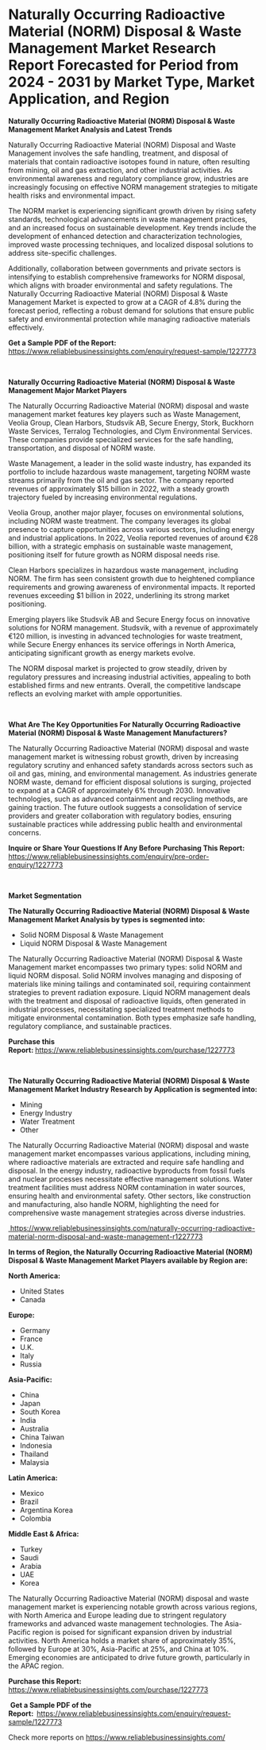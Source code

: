 <p><h1>Naturally Occurring Radioactive Material (NORM) Disposal & Waste Management Market Research Report Forecasted for Period from 2024 -  2031 by Market Type, Market Application, and Region</h1></p><p><strong>Naturally Occurring Radioactive Material (NORM) Disposal & Waste Management Market Analysis and Latest Trends</strong></p>
<p><p>Naturally Occurring Radioactive Material (NORM) Disposal and Waste Management involves the safe handling, treatment, and disposal of materials that contain radioactive isotopes found in nature, often resulting from mining, oil and gas extraction, and other industrial activities. As environmental awareness and regulatory compliance grow, industries are increasingly focusing on effective NORM management strategies to mitigate health risks and environmental impact. </p><p>The NORM market is experiencing significant growth driven by rising safety standards, technological advancements in waste management practices, and an increased focus on sustainable development. Key trends include the development of enhanced detection and characterization technologies, improved waste processing techniques, and localized disposal solutions to address site-specific challenges. </p><p>Additionally, collaboration between governments and private sectors is intensifying to establish comprehensive frameworks for NORM disposal, which aligns with broader environmental and safety regulations. The Naturally Occurring Radioactive Material (NORM) Disposal & Waste Management Market is expected to grow at a CAGR of 4.8% during the forecast period, reflecting a robust demand for solutions that ensure public safety and environmental protection while managing radioactive materials effectively.</p></p>
<p><strong>Get a Sample PDF of the Report:&nbsp;</strong> <a href="https://www.reliablebusinessinsights.com/enquiry/request-sample/1227773?utm_campaign=96&utm_medium=2&utm_source=Github&utm_content=ia&utm_term=29122024&utm_id=naturally-occurring-radioactive-material-norm-disposal-waste-management">https://www.reliablebusinessinsights.com/enquiry/request-sample/1227773</a></p>
<p>&nbsp;</p>
<p><strong>Naturally Occurring Radioactive Material (NORM) Disposal & Waste Management Major Market Players</strong></p>
<p><p>The Naturally Occurring Radioactive Material (NORM) disposal and waste management market features key players such as Waste Management, Veolia Group, Clean Harbors, Studsvik AB, Secure Energy, Stork, Buckhorn Waste Services, Terralog Technologies, and Clym Environmental Services. These companies provide specialized services for the safe handling, transportation, and disposal of NORM waste.</p><p>Waste Management, a leader in the solid waste industry, has expanded its portfolio to include hazardous waste management, targeting NORM waste streams primarily from the oil and gas sector. The company reported revenues of approximately $15 billion in 2022, with a steady growth trajectory fueled by increasing environmental regulations.</p><p>Veolia Group, another major player, focuses on environmental solutions, including NORM waste treatment. The company leverages its global presence to capture opportunities across various sectors, including energy and industrial applications. In 2022, Veolia reported revenues of around €28 billion, with a strategic emphasis on sustainable waste management, positioning itself for future growth as NORM disposal needs rise.</p><p>Clean Harbors specializes in hazardous waste management, including NORM. The firm has seen consistent growth due to heightened compliance requirements and growing awareness of environmental impacts. It reported revenues exceeding $1 billion in 2022, underlining its strong market positioning.</p><p>Emerging players like Studsvik AB and Secure Energy focus on innovative solutions for NORM management. Studsvik, with a revenue of approximately €120 million, is investing in advanced technologies for waste treatment, while Secure Energy enhances its service offerings in North America, anticipating significant growth as energy markets evolve.</p><p>The NORM disposal market is projected to grow steadily, driven by regulatory pressures and increasing industrial activities, appealing to both established firms and new entrants. Overall, the competitive landscape reflects an evolving market with ample opportunities.</p></p>
<p>&nbsp;</p>
<p><strong>What Are The Key Opportunities For Naturally Occurring Radioactive Material (NORM) Disposal & Waste Management Manufacturers?</strong></p>
<p><p>The Naturally Occurring Radioactive Material (NORM) disposal and waste management market is witnessing robust growth, driven by increasing regulatory scrutiny and enhanced safety standards across sectors such as oil and gas, mining, and environmental management. As industries generate NORM waste, demand for efficient disposal solutions is surging, projected to expand at a CAGR of approximately 6% through 2030. Innovative technologies, such as advanced containment and recycling methods, are gaining traction. The future outlook suggests a consolidation of service providers and greater collaboration with regulatory bodies, ensuring sustainable practices while addressing public health and environmental concerns.</p></p>
<p><strong>Inquire or Share Your Questions If Any Before Purchasing This Report:</strong> <a href="https://www.reliablebusinessinsights.com/enquiry/pre-order-enquiry/1227773?utm_campaign=96&utm_medium=2&utm_source=Github&utm_content=ia&utm_term=29122024&utm_id=naturally-occurring-radioactive-material-norm-disposal-waste-management">https://www.reliablebusinessinsights.com/enquiry/pre-order-enquiry/1227773</a></p>
<p>&nbsp;</p>
<p><strong>Market Segmentation</strong></p>
<p><strong>The Naturally Occurring Radioactive Material (NORM) Disposal & Waste Management Market Analysis by types is segmented into:</strong></p>
<p><ul><li>Solid NORM Disposal & Waste Management</li><li>Liquid NORM Disposal & Waste Management</li></ul></p>
<p><p>The Naturally Occurring Radioactive Material (NORM) Disposal & Waste Management market encompasses two primary types: solid NORM and liquid NORM disposal. Solid NORM involves managing and disposing of materials like mining tailings and contaminated soil, requiring containment strategies to prevent radiation exposure. Liquid NORM management deals with the treatment and disposal of radioactive liquids, often generated in industrial processes, necessitating specialized treatment methods to mitigate environmental contamination. Both types emphasize safe handling, regulatory compliance, and sustainable practices.</p></p>
<p><strong>Purchase this Report:&nbsp;</strong><a href="https://www.reliablebusinessinsights.com/purchase/1227773?utm_campaign=96&utm_medium=2&utm_source=Github&utm_content=ia&utm_term=29122024&utm_id=naturally-occurring-radioactive-material-norm-disposal-waste-management">https://www.reliablebusinessinsights.com/purchase/1227773</a></p>
<p>&nbsp;</p>
<p><strong>The Naturally Occurring Radioactive Material (NORM) Disposal & Waste Management Market Industry Research by Application is segmented into:</strong></p>
<p><ul><li>Mining</li><li>Energy Industry</li><li>Water Treatment</li><li>Other</li></ul></p>
<p><p>The Naturally Occurring Radioactive Material (NORM) disposal and waste management market encompasses various applications, including mining, where radioactive materials are extracted and require safe handling and disposal. In the energy industry, radioactive byproducts from fossil fuels and nuclear processes necessitate effective management solutions. Water treatment facilities must address NORM contamination in water sources, ensuring health and environmental safety. Other sectors, like construction and manufacturing, also handle NORM, highlighting the need for comprehensive waste management strategies across diverse industries.</p></p>
<p><a href="https://www.reliablebusinessinsights.com/naturally-occurring-radioactive-material-norm-disposal-and-waste-management-r1227773?utm_campaign=96&utm_medium=2&utm_source=Github&utm_content=ia&utm_term=29122024&utm_id=naturally-occurring-radioactive-material-norm-disposal-waste-management">&nbsp;https://www.reliablebusinessinsights.com/naturally-occurring-radioactive-material-norm-disposal-and-waste-management-r1227773</a></p>
<p><strong>In terms of Region, the Naturally Occurring Radioactive Material (NORM) Disposal & Waste Management Market Players available by Region are:</strong></p>
<p>
    <p> <strong> North America: </strong>
        <ul>
            <li>United States</li>
            <li>Canada</li>
        </ul>
        </p> 
    <p> <strong> Europe: </strong>
        <ul>
            <li>Germany</li>
            <li>France</li>
            <li>U.K.</li>
            <li>Italy</li>
            <li>Russia</li>
        </ul>
        </p> 
    <p> <strong> Asia-Pacific: </strong>
        <ul>
            <li>China</li>
            <li>Japan</li>
            <li>South Korea</li>
            <li>India</li>
            <li>Australia</li>
            <li>China Taiwan</li>
            <li>Indonesia</li>
            <li>Thailand</li>
            <li>Malaysia</li>
        </ul>
        </p> 
    <p> <strong> Latin America: </strong>
        <ul>
            <li>Mexico</li>
            <li>Brazil</li>
            <li>Argentina Korea</li>
            <li>Colombia</li>
        </ul>
        </p> 
    <p> <strong> Middle East & Africa: </strong>
        <ul>
            <li>Turkey</li>
            <li>Saudi</li>
            <li>Arabia</li>
            <li>UAE</li>
            <li>Korea</li>
        </ul>
    </p>
    </p>
<p><p>The Naturally Occurring Radioactive Material (NORM) disposal and waste management market is experiencing notable growth across various regions, with North America and Europe leading due to stringent regulatory frameworks and advanced waste management technologies. The Asia-Pacific region is poised for significant expansion driven by industrial activities. North America holds a market share of approximately 35%, followed by Europe at 30%, Asia-Pacific at 25%, and China at 10%. Emerging economies are anticipated to drive future growth, particularly in the APAC region.</p></p>
<p><strong>Purchase this Report: </strong><a href="https://www.reliablebusinessinsights.com/purchase/1227773?utm_campaign=96&utm_medium=2&utm_source=Github&utm_content=ia&utm_term=29122024&utm_id=naturally-occurring-radioactive-material-norm-disposal-waste-management">https://www.reliablebusinessinsights.com/purchase/1227773</a></p>
<p>&nbsp;<strong>Get a Sample PDF of the Report:&nbsp;&nbsp;</strong><a href="https://www.reliablebusinessinsights.com/enquiry/request-sample/1227773?utm_campaign=96&utm_medium=2&utm_source=Github&utm_content=ia&utm_term=29122024&utm_id=naturally-occurring-radioactive-material-norm-disposal-waste-management">https://www.reliablebusinessinsights.com/enquiry/request-sample/1227773</a></p>
<p><strong></strong></p>
<p>Check more reports on <a href="https://www.reliablebusinessinsights.com/?utm_campaign=96&utm_medium=2&utm_source=Github&utm_content=ia&utm_term=29122024&utm_id=naturally-occurring-radioactive-material-norm-disposal-waste-management">https://www.reliablebusinessinsights.com/</a></p>